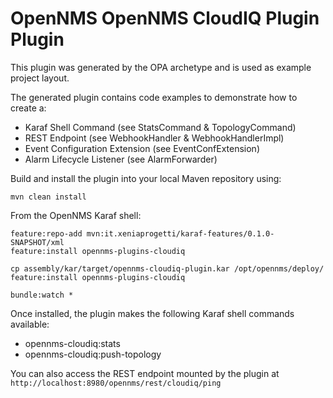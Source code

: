 # OpenNMS OpenNMS CloudIQ Plugin Plugin


This plugin was generated by the OPA archetype and is used as example project layout.

The generated plugin contains code examples to demonstrate how to create a:
* Karaf Shell Command (see StatsCommand & TopologyCommand)
* REST Endpoint (see WebhookHandler & WebhookHandlerImpl)
* Event Configuration Extension (see EventConfExtension)
* Alarm Lifecycle Listener (see AlarmForwarder)



Build and install the plugin into your local Maven repository using:

```
mvn clean install
```


From the OpenNMS Karaf shell:
```
feature:repo-add mvn:it.xeniaprogetti/karaf-features/0.1.0-SNAPSHOT/xml
feature:install opennms-plugins-cloudiq
```


```
cp assembly/kar/target/opennms-cloudiq-plugin.kar /opt/opennms/deploy/
feature:install opennms-plugins-cloudiq
```

```
bundle:watch *
```


Once installed, the plugin makes the following Karaf shell commands available:
* opennms-cloudiq:stats
* opennms-cloudiq:push-topology

You can also access the REST endpoint mounted by the plugin at `http://localhost:8980/opennms/rest/cloudiq/ping`
